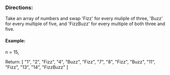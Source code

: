 ### Directions:

Take an array of numbers and swap 'Fizz' for every muliple of three, 'Buzz' for every multiple of five,
and 'FizzBuzz' for every multiple of both three and five.

#### Example:

n = 15,

Return:
[
    "1",
    "2",
    "Fizz",
    "4",
    "Buzz",
    "Fizz",
    "7",
    "8",
    "Fizz",
    "Buzz",
    "11",
    "Fizz",
    "13",
    "14",
    "FizzBuzz"
]